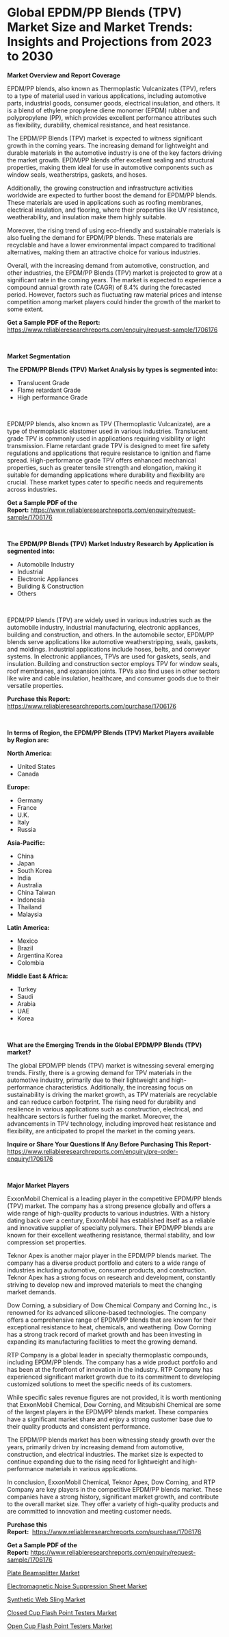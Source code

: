 <p><h1>Global EPDM/PP Blends (TPV) Market Size and Market Trends: Insights and Projections from 2023 to 2030</h1></p><p><strong>Market Overview and Report Coverage</strong></p>
<p><p>EPDM/PP blends, also known as Thermoplastic Vulcanizates (TPV), refers to a type of material used in various applications, including automotive parts, industrial goods, consumer goods, electrical insulation, and others. It is a blend of ethylene propylene diene monomer (EPDM) rubber and polypropylene (PP), which provides excellent performance attributes such as flexibility, durability, chemical resistance, and heat resistance.</p><p>The EPDM/PP Blends (TPV) market is expected to witness significant growth in the coming years. The increasing demand for lightweight and durable materials in the automotive industry is one of the key factors driving the market growth. EPDM/PP blends offer excellent sealing and structural properties, making them ideal for use in automotive components such as window seals, weatherstrips, gaskets, and hoses.</p><p>Additionally, the growing construction and infrastructure activities worldwide are expected to further boost the demand for EPDM/PP blends. These materials are used in applications such as roofing membranes, electrical insulation, and flooring, where their properties like UV resistance, weatherability, and insulation make them highly suitable.</p><p>Moreover, the rising trend of using eco-friendly and sustainable materials is also fueling the demand for EPDM/PP blends. These materials are recyclable and have a lower environmental impact compared to traditional alternatives, making them an attractive choice for various industries.</p><p>Overall, with the increasing demand from automotive, construction, and other industries, the EPDM/PP Blends (TPV) market is projected to grow at a significant rate in the coming years. The market is expected to experience a compound annual growth rate (CAGR) of 8.4% during the forecasted period. However, factors such as fluctuating raw material prices and intense competition among market players could hinder the growth of the market to some extent.</p></p>
<p><strong>Get a Sample PDF of the Report:</strong> <a href="https://www.reliableresearchreports.com/enquiry/request-sample/1706176">https://www.reliableresearchreports.com/enquiry/request-sample/1706176</a></p>
<p>&nbsp;</p>
<p><strong>Market Segmentation</strong></p>
<p><strong>The EPDM/PP Blends (TPV) Market Analysis by types is segmented into:</strong></p>
<p><ul><li>Translucent Grade</li><li>Flame retardant Grade</li><li>High performance Grade</li></ul></p>
<p>&nbsp;</p>
<p><p>EPDM/PP blends, also known as TPV (Thermoplastic Vulcanizate), are a type of thermoplastic elastomer used in various industries. Translucent grade TPV is commonly used in applications requiring visibility or light transmission. Flame retardant grade TPV is designed to meet fire safety regulations and applications that require resistance to ignition and flame spread. High-performance grade TPV offers enhanced mechanical properties, such as greater tensile strength and elongation, making it suitable for demanding applications where durability and flexibility are crucial. These market types cater to specific needs and requirements across industries.</p></p>
<p><strong>Get a Sample PDF of the Report:</strong>&nbsp;<a href="https://www.reliableresearchreports.com/enquiry/request-sample/1706176">https://www.reliableresearchreports.com/enquiry/request-sample/1706176</a></p>
<p>&nbsp;</p>
<p><strong>The EPDM/PP Blends (TPV) Market Industry Research by Application is segmented into:</strong></p>
<p><ul><li>Automobile Industry</li><li>Industrial</li><li>Electronic Appliances</li><li>Building & Construction</li><li>Others</li></ul></p>
<p>&nbsp;</p>
<p><p>EPDM/PP blends (TPV) are widely used in various industries such as the automobile industry, industrial manufacturing, electronic appliances, building and construction, and others. In the automobile sector, EPDM/PP blends serve applications like automotive weatherstripping, seals, gaskets, and moldings. Industrial applications include hoses, belts, and conveyor systems. In electronic appliances, TPVs are used for gaskets, seals, and insulation. Building and construction sector employs TPV for window seals, roof membranes, and expansion joints. TPVs also find uses in other sectors like wire and cable insulation, healthcare, and consumer goods due to their versatile properties.</p></p>
<p><strong>Purchase this Report:</strong>&nbsp; <a href="https://www.reliableresearchreports.com/purchase/1706176">https://www.reliableresearchreports.com/purchase/1706176</a></p>
<p>&nbsp;</p>
<p><strong>In terms of Region, the EPDM/PP Blends (TPV) Market Players available by Region are:</strong></p>
<p>
    <p> <strong> North America: </strong>
        <ul>
            <li>United States</li>
            <li>Canada</li>
        </ul>
        </p> 
    <p> <strong> Europe: </strong>
        <ul>
            <li>Germany</li>
            <li>France</li>
            <li>U.K.</li>
            <li>Italy</li>
            <li>Russia</li>
        </ul>
        </p> 
    <p> <strong> Asia-Pacific: </strong>
        <ul>
            <li>China</li>
            <li>Japan</li>
            <li>South Korea</li>
            <li>India</li>
            <li>Australia</li>
            <li>China Taiwan</li>
            <li>Indonesia</li>
            <li>Thailand</li>
            <li>Malaysia</li>
        </ul>
        </p> 
    <p> <strong> Latin America: </strong>
        <ul>
            <li>Mexico</li>
            <li>Brazil</li>
            <li>Argentina Korea</li>
            <li>Colombia</li>
        </ul>
        </p> 
    <p> <strong> Middle East & Africa: </strong>
        <ul>
            <li>Turkey</li>
            <li>Saudi</li>
            <li>Arabia</li>
            <li>UAE</li>
            <li>Korea</li>
        </ul>
    </p>
    </p>
<p>&nbsp;</p>
<p><strong>What are the Emerging Trends in the Global EPDM/PP Blends (TPV) market?</strong></p>
<p><p>The global EPDM/PP blends (TPV) market is witnessing several emerging trends. Firstly, there is a growing demand for TPV materials in the automotive industry, primarily due to their lightweight and high-performance characteristics. Additionally, the increasing focus on sustainability is driving the market growth, as TPV materials are recyclable and can reduce carbon footprint. The rising need for durability and resilience in various applications such as construction, electrical, and healthcare sectors is further fueling the market. Moreover, the advancements in TPV technology, including improved heat resistance and flexibility, are anticipated to propel the market in the coming years.</p></p>
<p><strong>Inquire or Share Your Questions If Any Before Purchasing This Report</strong>- <a href="https://www.reliableresearchreports.com/enquiry/pre-order-enquiry/1706176">https://www.reliableresearchreports.com/enquiry/pre-order-enquiry/1706176</a></p>
<p>&nbsp;</p>
<p><strong>Major Market Players</strong></p>
<p><p>ExxonMobil Chemical is a leading player in the competitive EPDM/PP blends (TPV) market. The company has a strong presence globally and offers a wide range of high-quality products to various industries. With a history dating back over a century, ExxonMobil has established itself as a reliable and innovative supplier of specialty polymers. Their EPDM/PP blends are known for their excellent weathering resistance, thermal stability, and low compression set properties.</p><p>Teknor Apex is another major player in the EPDM/PP blends market. The company has a diverse product portfolio and caters to a wide range of industries including automotive, consumer products, and construction. Teknor Apex has a strong focus on research and development, constantly striving to develop new and improved materials to meet the changing market demands.</p><p>Dow Corning, a subsidiary of Dow Chemical Company and Corning Inc., is renowned for its advanced silicone-based technologies. The company offers a comprehensive range of EPDM/PP blends that are known for their exceptional resistance to heat, chemicals, and weathering. Dow Corning has a strong track record of market growth and has been investing in expanding its manufacturing facilities to meet the growing demand.</p><p>RTP Company is a global leader in specialty thermoplastic compounds, including EPDM/PP blends. The company has a wide product portfolio and has been at the forefront of innovation in the industry. RTP Company has experienced significant market growth due to its commitment to developing customized solutions to meet the specific needs of its customers.</p><p>While specific sales revenue figures are not provided, it is worth mentioning that ExxonMobil Chemical, Dow Corning, and Mitsubishi Chemical are some of the largest players in the EPDM/PP blends market. These companies have a significant market share and enjoy a strong customer base due to their quality products and consistent performance.</p><p>The EPDM/PP blends market has been witnessing steady growth over the years, primarily driven by increasing demand from automotive, construction, and electrical industries. The market size is expected to continue expanding due to the rising need for lightweight and high-performance materials in various applications.</p><p>In conclusion, ExxonMobil Chemical, Teknor Apex, Dow Corning, and RTP Company are key players in the competitive EPDM/PP blends market. These companies have a strong history, significant market growth, and contribute to the overall market size. They offer a variety of high-quality products and are committed to innovation and meeting customer needs.</p></p>
<p><strong>Purchase this Report:</strong>&nbsp;&nbsp;<a href="https://www.reliableresearchreports.com/purchase/1706176">https://www.reliableresearchreports.com/purchase/1706176</a></p>
<p></p>
<p><strong>Get a Sample PDF of the Report:</strong>&nbsp;<a href="https://www.reliableresearchreports.com/enquiry/request-sample/1706176">https://www.reliableresearchreports.com/enquiry/request-sample/1706176</a></p>
<p><p><a href="https://www.linkedin.com/pulse/plate-beamsplitter-market-size-growth-forecast-from-2023--ekauc/">Plate Beamsplitter Market</a></p><p><a href="https://www.linkedin.com/pulse/electromagnetic-noise-suppression-sheet-market-size-share-gcf9c/">Electromagnetic Noise Suppression Sheet Market</a></p><p><a href="https://www.linkedin.com/pulse/synthetic-web-sling-market-size-share-global-analysis-report-kcobe/">Synthetic Web Sling Market</a></p><p><a href="https://medium.com/@read.code.store/closed-cup-flash-point-testers-market-analysis-and-sze-forecasted-for-period-from-2023-to-2030-63b04086c462">Closed Cup Flash Point Testers Market</a></p><p><a href="https://medium.com/@there.mix.bring/open-cup-flash-point-testers-market-insight-market-trends-growth-forecasted-from-2023-to-2030-99f33c34c461">Open Cup Flash Point Testers Market</a></p></p>